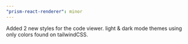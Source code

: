 ```yaml
---
"prism-react-renderer": minor
---
```


Added 2 new styles for the code viewer. light & dark mode themes using only
colors found on tailwindCSS.
